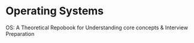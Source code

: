 # Operating Systems

OS: A Theoretical Repobook for Understanding core concepts & Interview Preparation


